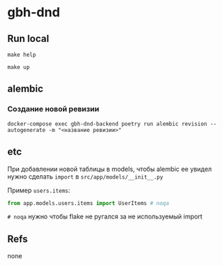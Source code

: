 # gbh-dnd

## Run local

```
make help
```

```
make up
```

## alembic

### Создание новой ревизии

```
docker-compose exec gbh-dnd-backend poetry run alembic revision --autogenerate -m "<название ревизии>"
```

## etc

При добавлении новой таблицы в models, чтобы alembic ее увидел нужно сделать `import` в `src/app/models/__init__.py`

Пример `users.items`:

```python
from app.models.users.items import UserItems # noqa
```
`# noqa` нужно чтобы flake не ругался за не используемый import

## Refs
none